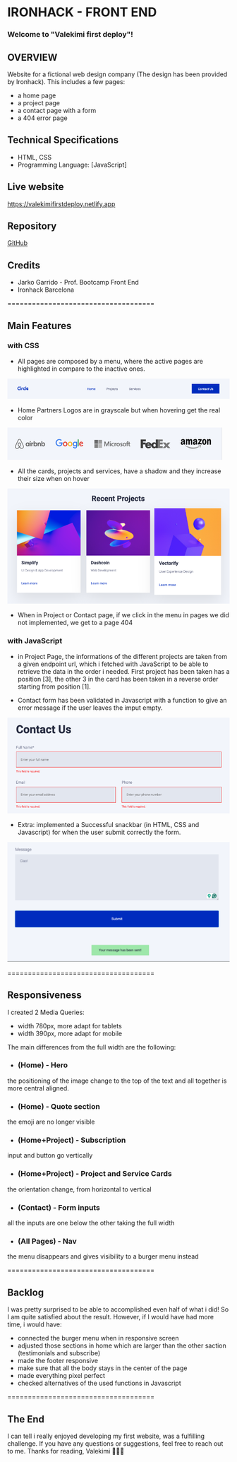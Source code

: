 # IRONHACK - FRONT END

### Welcome to "Valekimi first deploy"!

## OVERVIEW

Website for a fictional web design company (The design has been provided by Ironhack).
This includes a few pages:
- a home page
- a project page
- a contact page with a form
- a 404 error page

## Technical Specifications
- HTML, CSS
- Programming Language: [JavaScript]

## Live website
https://valekimifirstdeploy.netlify.app

## Repository
[GitHub](https://github.com/valekimi/IronHack-Project-Mid-term)

## Credits
- Jarko Garrido - Prof. Bootcamp Front End
- Ironhack Barcelona


====================================

## Main Features

### with CSS

- All pages are composed by a menu, where the active pages are highlighted in compare to the inactive ones.

![alt text](/readme/Full%20Nav%20image.png)


- Home Partners Logos are in grayscale but when hovering get the real color

![alt text](/readme/Logos%20image.png)


- All the cards, projects and services, have a shadow and they increase their size when on hover

![alt text](/readme/Card%20over%20image.png)

- When in Project or Contact page, if we click in the menu in pages we did not implemented, we get to a page 404




### with JavaScript

- in Project Page, the informations of the different projects are taken from a given endpoint url, which i fetched with JavaScript to be able to retrieve the data in the order i needed. First project has been taken has a position [3], the other 3 in the card has been taken in a reverse order starting from position [1].

- Contact form has been validated in Javascript with a function to give an error message if the user leaves the imput empty.

![alt text](/readme/Form%20image.png)

- Extra: implemented a Successful snackbar (in HTML, CSS and Javascript) for when the user submit correctly the form.

![alt text](/readme/Snackbar%20image.png)


====================================

## Responsiveness

I created 2 Media Queries:
- width 780px, more adapt for tablets
- width 390px, more adapt for mobile

The main differences from the full width are the following:

- ### (Home) - Hero
 the positioning of the image change to the top of the text and all together is more central aligned.

- ### (Home) - Quote section
 the emoji are no longer visible

- ### (Home+Project) - Subscription
 input and button go vertically

- ### (Home+Project) - Project and Service Cards
 the orientation change, from horizontal to vertical

- ### (Contact) - Form inputs
 all the inputs are one below the other taking the full width

- ### (All Pages) - Nav
 the menu disappears and gives visibility to a burger menu instead


====================================

## Backlog

I was pretty surprised to be able to accomplished even half of what i did! So I am quite satisfied about the result.
However, if I would have had more time, i would have:

- connected the burger menu when in responsive screen
- adjusted those sections in home which are larger than the other saction (testimonials and subscribe)
- made the footer responsive
- make sure that all the body stays in the center of the page
- made everything pixel perfect
- checked alternatives of the used functions in Javascript

====================================

## The End

I can tell i really enjoyed developing my first website, was a fulfilling challenge.
If you have any questions or suggestions, feel free to reach out to me.
Thanks for reading,
Valekimi 🙆🏻‍♀️